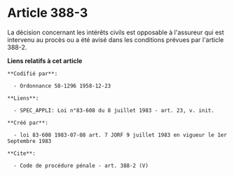# Article 388-3

La décision concernant les intérêts civils est opposable à l'assureur qui est intervenu au procès ou a été avisé dans les
conditions prévues par l'article 388-2.

**Liens relatifs à cet article**

	**Codifié par**:

	  - Ordonnance 58-1296 1958-12-23

	**Liens**:

	  - SPEC_APPLI: Loi n°83-608 du 8 juillet 1983 - art. 23, v. init.

	**Créé par**:

	  - loi 83-608 1983-07-08 art. 7 JORF 9 juillet 1983 en vigueur le 1er Septembre 1983

	**Cite**:

	  - Code de procédure pénale - art. 388-2 (V)
